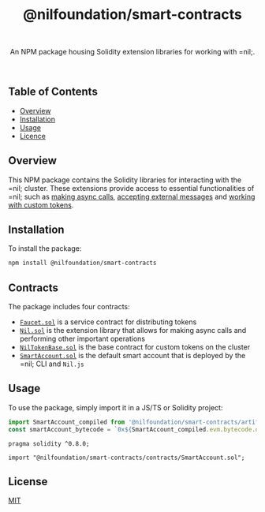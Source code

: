 <h1 align="center">@nilfoundation/smart-contracts</h1>

<br />

<p align="center">
  An NPM package housing Solidity extension libraries for working with =nil;.
</p>

<br />

## Table of Contents
- [Overview](#overview)
- [Installation](#installation)
- [Usage](#usage)
- [Licence](#licence)

## Overview

This NPM package contains the Solidity libraries for interacting with the =nil; cluster. These extensions provide access to essential functionalities of =nil; such as [making async calls](https://docs.nil.foundation/nil/getting-started/essentials/handling-async-execution), [accepting external messages](https://docs.nil.foundation/nil/getting-started/essentials/receiving-ext-transactions) and [working with custom tokens](https://docs.nil.foundation/nil/getting-started/essentials/tokens).

## Installation

To install the package:

```bash
npm install @nilfoundation/smart-contracts
```

## Contracts

The package includes four contracts:

* [`Faucet.sol`](./contracts/Faucet.sol) is a service contract for distributing tokens
* [`Nil.sol`](./contracts/Nil.sol) is the extension library that allows for making async calls and performing other important operations
* [`NilTokenBase.sol`](./contracts/NilTokenBase.sol) is the base contract for custom tokens on the cluster
* [`SmartAccount.sol`](./contracts/SmartAccount.sol) is the default smart account that is deployed by the =nil; CLI and `Nil.js`

## Usage

To use the package, simply import it in a JS/TS or Solidity project: 

```typescript
import SmartAccount_compiled from '@nilfoundation/smart-contracts/artifacts/SmartAccount.json';
const smartAccount_bytecode = `0x${SmartAccount_compiled.evm.bytecode.object}`
```

```solidity
pragma solidity ^0.8.0;

import "@nilfoundation/smart-contracts/contracts/SmartAccount.sol";
```

## License

[MIT](./LICENCE)


